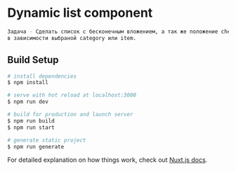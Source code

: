 # Dynamic list component

```bash
Задача - Сделать список с бесконечным вложением, а так же положение checkbox у родителя или ребенка массива 
в зависимости выбраной category или item.
```


## Build Setup

```bash
# install dependencies
$ npm install

# serve with hot reload at localhost:3000
$ npm run dev

# build for production and launch server
$ npm run build
$ npm run start

# generate static project
$ npm run generate
```

For detailed explanation on how things work, check out [Nuxt.js docs](https://nuxtjs.org).
